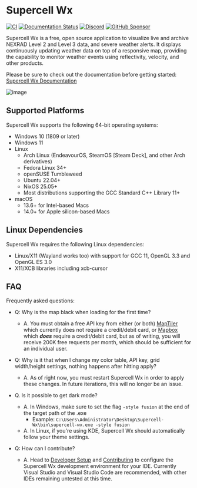 # Supercell Wx

[![CI](https://github.com/dpaulat/supercell-wx/actions/workflows/ci.yml/badge.svg?branch=develop)](https://github.com/dpaulat/supercell-wx/actions/workflows/ci.yml)
[![Documentation Status](https://readthedocs.org/projects/supercell-wx/badge/?version=latest)](https://supercell-wx.readthedocs.io/en/latest/?badge=latest)
[![Discord](https://img.shields.io/badge/Discord-%235865F2.svg?style=flat&logo=discord&logoColor=white&labelColor=%235865f2)](https://discord.gg/vFMV76brwU)
[![GitHub Sponsor](https://img.shields.io/github/sponsors/dpaulat?label=Sponsor&logo=GitHub)](https://github.com/sponsors/dpaulat)

Supercell Wx is a free, open source application to visualize live and archive
NEXRAD Level 2 and Level 3 data, and severe weather alerts. It displays
continuously updating weather data on top of a responsive map, providing the
capability to monitor weather events using reflectivity, velocity, and other
products.

Please be sure to check out the documentation before getting started: [Supercell Wx Documentation](https://supercell-wx.rtfd.io/)

![image](https://supercell-wx.readthedocs.io/en/latest/_images/initial-setup-03-initial-configured-small.png)

## Supported Platforms

Supercell Wx supports the following 64-bit operating systems:

- Windows 10 (1809 or later)
- Windows 11
- Linux
  - Arch Linux (EndeavourOS, SteamOS [Steam Deck], and other Arch derivatives)
  - Fedora Linux 34+
  - openSUSE Tumbleweed
  - Ubuntu 22.04+
  - NixOS 25.05+
  - Most distributions supporting the GCC Standard C++ Library 11+
- macOS
  - 13.6+ for Intel-based Macs
  - 14.0+ for Apple silicon-based Macs

## Linux Dependencies

Supercell Wx requires the following Linux dependencies:

- Linux/X11 (Wayland works too) with support for GCC 11, OpenGL 3.3 and OpenGL ES 3.0
- X11/XCB libraries including xcb-cursor

## FAQ

Frequently asked questions:

- Q: Why is the map black when loading for the first time?

  - A. You must obtain a free API key from either (or both) [MapTiler](https://cloud.maptiler.com/auth/widget?next=https://cloud.maptiler.com/maps/) which currently does not require a credit/debit card, or [Mapbox](https://account.mapbox.com/) which ***does*** require a credit/debit card, but as of writing, you will receive 200K free requests per month, which should be sufficient for an individual user.

- Q: Why is it that when I change my color table, API key, grid width/height settings, nothing happens after hitting apply?

  - A. As of right now, you must restart Supercell Wx in order to apply these changes. In future iterations, this will no longer be an issue.

- Q. Is it possible to get dark mode?

  - A. In Windows, make sure to set the flag `-style fusion` at the end of the target path of the .exe
    - Example: `C:\Users\Administrator\Desktop\Supercell-Wx\bin\supercell-wx.exe -style fusion`
  - A. In Linux, if you're using KDE, Supercell Wx should automatically follow your theme settings.

- Q: How can I contribute?
  - A. Head to [Developer Setup](https://supercell-wx.readthedocs.io/en/stable/development/developer-setup.html) and [Contributing](CONTRIBUTING.md) to configure the Supercell Wx development environment for your IDE. Currently Visual Studio and Visual Studio Code are recommended, with other IDEs remaining untested at this time.
